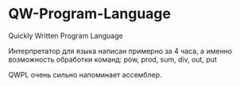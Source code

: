 # QW-Program-Language
Quickly Written Program Language

Интерпретатор для языка написан примерно за 4 часа, а именно возможность обработки команд: pow, prod, sum, div, out, put

QWPL очень сильно напоминает ассемблер.
